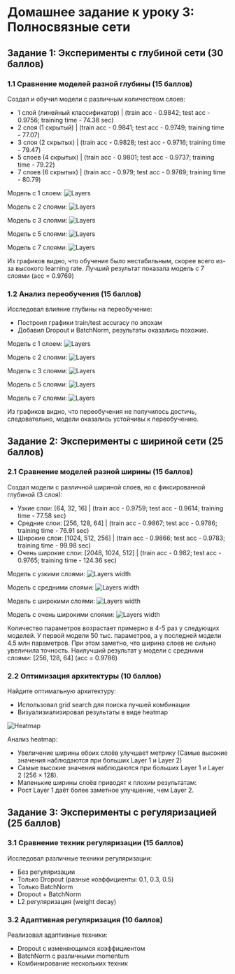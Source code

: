 # Домашнее задание к уроку 3: Полносвязные сети
## Задание 1: Эксперименты с глубиной сети (30 баллов)

### 1.1 Сравнение моделей разной глубины (15 баллов)
Создал и обучил модели с различным количеством слоев:
- 1 слой (линейный классификатор) | (train acc - 0.9842; test acc - 0.9756; training time - 74.38 sec)
- 2 слоя (1 скрытый) | (train acc - 0.9841; test acc - 0.9749; training time - 77.07)
- 3 слоя (2 скрытых) | (train acc - 0.9828; test acc - 0.9716; training time - 79.47)
- 5 слоев (4 скрытых) | (train acc - 0.9801; test acc - 0.9737; training time - 79.22)
- 7 слоев (6 скрытых) | (train acc - 0.979; test acc - 0.9769; training time - 80.79)

Модель с 1 слоем:
![Layers](https://github.com/4pokodav/lesson_3/raw/main/plots/depth_1.png)

Модель с 2 слоями:
![Layers](https://github.com/4pokodav/lesson_3/raw/main/plots/depth_2.png)

Модель с 3 слоями:
![Layers](https://github.com/4pokodav/lesson_3/raw/main/plots/depth_3.png)

Модель с 5 слоями:
![Layers](https://github.com/4pokodav/lesson_3/raw/main/plots/depth_5.png)

Модель с 7 слоями:
![Layers](https://github.com/4pokodav/lesson_3/raw/main/plots/depth_7.png)

Из графиков видно, что обучение было нестабильным, скорее всего из-за высокого learning rate. Лучший результат показала модель с 7 слоями (acc = 0.9769)

### 1.2 Анализ переобучения (15 баллов)
Исследовал влияние глубины на переобучение:
- Построил графики train/test accuracy по эпохам
- Добавил Dropout и BatchNorm, результаты оказались похожие.

Модель с 1 слоем:
![Layers](https://github.com/4pokodav/lesson_3/raw/main/plots/overfitting_depth_1.png)

Модель с 2 слоями:
![Layers](https://github.com/4pokodav/lesson_3/raw/main/plots/overfitting_depth_2.png)

Модель с 3 слоями:
![Layers](https://github.com/4pokodav/lesson_3/raw/main/plots/overfitting_depth_3.png)

Модель с 5 слоями:
![Layers](https://github.com/4pokodav/lesson_3/raw/main/plots/overfitting_depth_5.png)

Модель с 7 слоями:
![Layers](https://github.com/4pokodav/lesson_3/raw/main/plots/overfitting_depth_7.png)

Из графиков видно, что переобучения не получилось достичь, следовательно, модели оказались устойчивы к переобучению.

## Задание 2: Эксперименты с шириной сети (25 баллов)

### 2.1 Сравнение моделей разной ширины (15 баллов)
Создал модели с различной шириной слоев, но с фиксированной глубиной (3 слоя):
- Узкие слои: [64, 32, 16] | (train acc - 0.9759; test acc - 0.9614; training time - 77.58 sec)
- Средние слои: [256, 128, 64] | (train acc - 0.9867; test acc - 0.9786; training time - 76.91 sec)
- Широкие слои: [1024, 512, 256] | (train acc - 0.9866; test acc - 0.9783; training time - 99.98 sec)
- Очень широкие слои: [2048, 1024, 512] | (train acc - 0.982; test acc - 0.9765; training time - 124.36 sec)

Модель с узкими слоями:
![Layers width](https://github.com/4pokodav/lesson_3/raw/main/plots/width_narrow.png)

Модель с средними слоями:
![Layers width](https://github.com/4pokodav/lesson_3/raw/main/plots/width_medium.png)

Модель с широкими слоями:
![Layers width](https://github.com/4pokodav/lesson_3/raw/main/plots/width_wide.png)

Модель с очень широкими слоями:
![Layers width](https://github.com/4pokodav/lesson_3/raw/main/plots/width_very_wide.png)

Количество параметров возрастает примерно в 4-5 раз у следующих моделей. 
У первой модели 50 тыс. параметров, а у последней модели 4.5 млн параметров.
При этом заметно, что ширина слоев не сильно увеличила точность.
Наилучший результат у модели с средними слоями: [256, 128, 64] (acc = 0.9786)

### 2.2 Оптимизация архитектуры (10 баллов)

Найдите оптимальную архитектуру:
- Использовал grid search для поиска лучшей комбинации
- Визуализиализировал результаты в виде heatmap

![Heatmap](https://github.com/4pokodav/lesson_3/raw/main/plots/grid_search_heatmap.png)

Анализ heatmap:
- Увеличение ширины обоих слоёв улучшает метрику (Самые высокие значения наблюдаются при больших Layer 1 и Layer 2)
- Самые высокие значения наблюдаются при больших Layer 1 и Layer 2 (256 × 128).
- Маленькие ширины слоёв приводят к плохим результатам:
- Рост Layer 1 даёт более заметное улучшение, чем Layer 2.

## Задание 3: Эксперименты с регуляризацией (25 баллов)

### 3.1 Сравнение техник регуляризации (15 баллов)

Исследовал различные техники регуляризации:
- Без регуляризации
- Только Dropout (разные коэффициенты: 0.1, 0.3, 0.5)
- Только BatchNorm
- Dropout + BatchNorm
- L2 регуляризация (weight decay)


### 3.2 Адаптивная регуляризация (10 баллов)

Реализовал адаптивные техники:
- Dropout с изменяющимся коэффициентом
- BatchNorm с различными momentum
- Комбинирование нескольких техник
